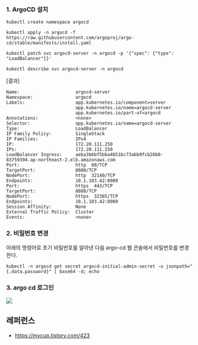 ### 1. ArgoCD 설치 ###
```
kubectl create namespace argocd

kubectl apply -n argocd -f https://raw.githubusercontent.com/argoproj/argo-cd/stable/manifests/install.yaml

kubectl patch svc argocd-server -n argocd -p '{"spec": {"type": "LoadBalancer"}}'

kubectl describe svc argocd-server -n argocd
```

[결과]
```
Name:                     argocd-server
Namespace:                argocd
Labels:                   app.kubernetes.io/component=server
                          app.kubernetes.io/name=argocd-server
                          app.kubernetes.io/part-of=argocd
Annotations:              <none>
Selector:                 app.kubernetes.io/name=argocd-server
Type:                     LoadBalancer
IP Family Policy:         SingleStack
IP Families:              IPv4
IP:                       172.20.111.250
IPs:                      172.20.111.250
LoadBalancer Ingress:     aeba3b6bf5bba4851bc73abb9fcb26b0-83759394.ap-northeast-2.elb.amazonaws.com
Port:                     http  80/TCP
TargetPort:               8080/TCP
NodePort:                 http  32140/TCP
Endpoints:                10.1.103.42:8080
Port:                     https  443/TCP
TargetPort:               8080/TCP
NodePort:                 https  32385/TCP
Endpoints:                10.1.103.42:8080
Session Affinity:         None
External Traffic Policy:  Cluster
Events:                   <none>
```

### 2. 비밀번호 변경 ###
아래의 명령어로 초기 비밀번호를 알아낸 다음 argo-cd 웹 콘솔에서 비밀번호를 변경한다. 
```
kubectl -n argocd get secret argocd-initial-admin-secret -o jsonpath="{.data.password}" | base64 -d; echo
```

### 3. argo cd 로그인 ###

![](https://github.com/gnosia93/eks-on-aws/blob/main/images/argo-cd-login.png)



## 레퍼런스 ##

* https://mycup.tistory.com/423


